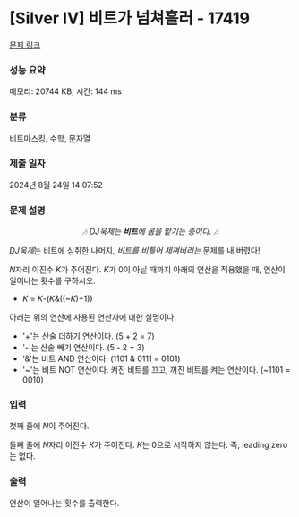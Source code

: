 # [Silver IV] 비트가 넘쳐흘러 - 17419 

[문제 링크](https://www.acmicpc.net/problem/17419) 

### 성능 요약

메모리: 20744 KB, 시간: 144 ms

### 분류

비트마스킹, 수학, 문자열

### 제출 일자

2024년 8월 24일 14:07:52

### 문제 설명

<p style="text-align: center;"><em>🎶 DJ욱제는 <strong>비트</strong>에 몸을 맡기는 중이다. 🎶</em></p>

<p><em>DJ욱제</em>는 비트에 심취한 나머지, <em>비트를 비틀어 제껴버리는</em> 문제를 내 버렸다!</p>

<p><em>N</em>자리 이진수 <em>K</em>가 주어진다. <em>K</em>가 0이 아닐 때까지 아래의 연산을 적용했을 때, 연산이 일어나는 횟수를 구하시오.</p>

<ul>
	<li><em>K</em> = <em>K</em>-(<em>K</em>&((~<em>K</em>)+1))</li>
</ul>

<p>아래는 위의 연산에 사용된 연산자에 대한 설명이다.</p>

<ul>
	<li>'+'는 산술 더하기 연산이다. (5 + 2 = 7)</li>
	<li>'-'는 산술 빼기 연산이다. (5 - 2 = 3)</li>
	<li>'&'는 비트 AND 연산이다. (1101 & 0111 = 0101)</li>
	<li>'~'는 비트 NOT 연산이다. 켜진 비트를 끄고, 꺼진 비트를 켜는 연산이다. (~1101 = 0010)</li>
</ul>

### 입력 

 <p>첫째 줄에 <em>N</em>이 주어진다.</p>

<p>둘째 줄에 <em>N</em>자리 이진수 <em>K</em>가 주어진다. <em>K</em>는 0으로 시작하지 않는다. 즉, leading zero는 없다.</p>

### 출력 

 <p>연산이 일어나는 횟수를 출력한다.</p>

